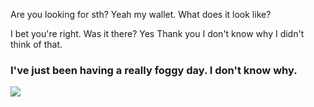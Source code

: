 Are you looking for sth?
Yeah my wallet.
What does it look like?

I bet you're right.
Was it there?
Yes Thank you I don't know why I didn't think of that.
### I've just been having a really **foggy** day. I don't know why.


![](https://www.youtube.com/watch?v=KEi_n2SfbMc&t=316s)